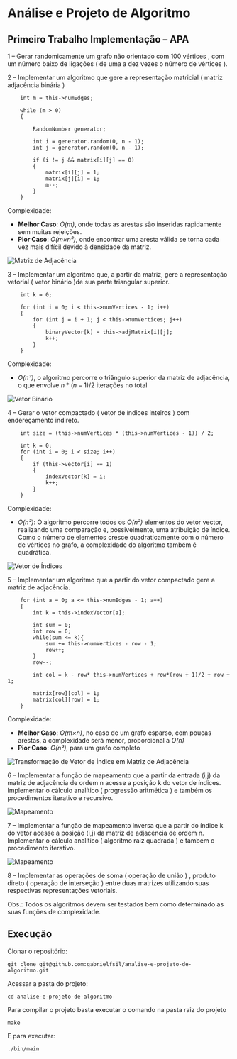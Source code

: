 # Análise e Projeto de Algoritmo

## Primeiro Trabalho Implementação – APA

1 – Gerar randomicamente um grafo não orientado com 100 vértices , com um número baixo
de ligações ( de uma a dez vezes o número de vértices ).

2 – Implementar um algoritmo que gere a representação matricial ( matriz adjacência binária )

```
    int m = this->numEdges;
    
    while (m > 0)
    {

        RandomNumber generator;

        int i = generator.random(0, n - 1);
        int j = generator.random(0, n - 1);

        if (i != j && matrix[i][j] == 0)
        {
            matrix[i][j] = 1;
            matrix[j][i] = 1;
            m--;
        }
    }
```

Complexidade:

- **Melhor Caso**: *O(m)*, onde todas as arestas são inseridas rapidamente sem muitas rejeições.
- **Pior Caso**: *O(m×n²)*, onde encontrar uma aresta válida se torna cada vez mais difícil devido à densidade da matriz.

![Matriz de Adjacência](assets/matrix.png)

3 – Implementar um algoritmo que, a partir da matriz, gere a representação vetorial ( vetor
binário )de sua parte triangular superior.

```
    int k = 0;

    for (int i = 0; i < this->numVertices - 1; i++)
    {
        for (int j = i + 1; j < this->numVertices; j++)
        {
            binaryVector[k] = this->adjMatrix[i][j];
            k++;
        }
    }
```
Complexidade:

- *O(n²)*, o algoritmo percorre o triângulo superior da matriz de adjacência, o que envolve $n*(n - 1)/2$ iterações no total


![Vetor Binário](assets/vector.png)

4 – Gerar o vetor compactado ( vetor de índices inteiros ) com endereçamento indireto.

```
    int size = (this->numVertices * (this->numVertices - 1)) / 2;

    int k = 0;
    for (int i = 0; i < size; i++)
    {
        if (this->vector[i] == 1)
        {
            indexVector[k] = i;
            k++;
        }
    }
```

Complexidade:

- *O(n²)*: O algoritmo percorre todos os *O(n²)* elementos do vetor vector, realizando uma comparação e, possivelmente, uma atribuição de índice. Como o número de elementos cresce quadraticamente com o número de vértices no grafo, a complexidade do algoritmo também é quadrática.

![Vetor de Índices](assets/index-vector.png)

5 – Implementar um algoritmo que a partir do vetor compactado gere a matriz de adjacência.

```
    for (int a = 0; a <= this->numEdges - 1; a++)
    {
        int k = this->indexVector[a];

        int sum = 0;
        int row = 0;
        while(sum <= k){
            sum += this->numVertices - row - 1;
            row++;
        }
        row--;

        int col = k - row* this->numVertices + row*(row + 1)/2 + row + 1;

        matrix[row][col] = 1;
        matrix[col][row] = 1;
    }
```

Complexidade:

- **Melhor Caso**: *O(m×n)*, no caso de um grafo esparso, com poucas arestas, a complexidade será menor, proporcional a *O(n)*
- **Pior Caso**: *O(n³)*, para um grafo completo

![Transformação de Vetor de Índice em Matriz de Adjacência](assets/reverse.png)

6 – Implementar a função de mapeamento que a partir da entrada (i,j) da matriz de adjacência
de ordem n acesse a posição k do vetor de índices. Implementar o cálculo analítico (
progressão aritmética ) e também os procedimentos iterativo e recursivo.

![Mapeamento](assets/mapping.png)

7 – Implementar a função de mapeamento inversa que a partir do índice k do vetor acesse a
posição (i,j) da matriz de adjacência de ordem n. Implementar o cálculo analítico ( algoritmo
raiz quadrada ) e também o procedimento iterativo.

![Mapeamento](assets/reverse-mapping.png)

8 – Implementar as operações de soma ( operação de união ) , produto direto ( operação de
interseção ) entre duas matrizes utilizando suas respectivas representações vetoriais.

Obs.: Todos os algoritmos devem ser testados bem como determinado as suas funções de
complexidade.

## Execução

Clonar o repositório:

```
git clone git@github.com:gabrielfsil/analise-e-projeto-de-algoritmo.git
```

Acessar a pasta do projeto:

```
cd analise-e-projeto-de-algoritmo
```

Para compilar o projeto basta executar o comando na pasta raiz do projeto

```
make
```

E para executar:

```
./bin/main
```